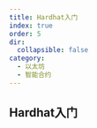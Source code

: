 ```yaml
---
title: Hardhat入门
index: true
order: 5
dir:
  collapsible: false
category:
  - 以太坊
  - 智能合约
---
```



## Hardhat入门


